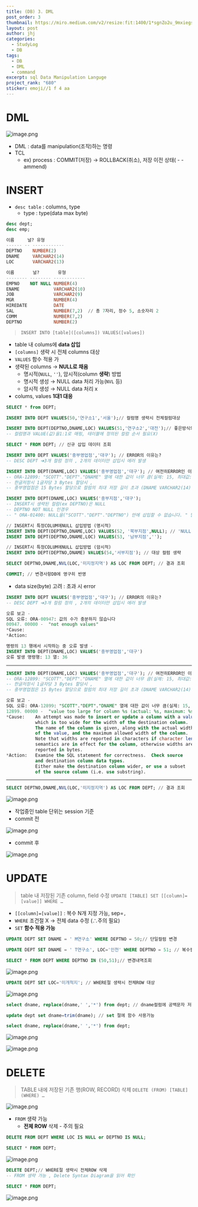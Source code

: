 ```yaml
---
title: (DB) 3. DML
post_order: 3
thumbnail: https://miro.medium.com/v2/resize:fit:1400/1*sgnZo2u_9mxiegsocdkQmg.png
layout: post
author: jhj
categories:
  - StudyLog
  - DB
tags:
  - DB
  - DML
  - command
excerpt: sql Data Manipulation Languge
project_rank: "680"
sticker: emoji//1 f 4 aa
---
```


# DML

![image.png](/assets/images/study_log/DB/2025-09-18-DML/image.png)

- DML : data를 manipulation(조작)하는 명령
- TCL
    - ex) process : COMMIT(저장) → ROLLBACK(취소), 저장 이전 상태( - -ammend)

# INSERT

- `desc table` : columns, type
    - type : type(data max byte)

```sql
desc dept;
desc emp;

이름     널? 유형           
------ -- ------------ 
DEPTNO    NUMBER(2)    
DNAME     VARCHAR2(14) 
LOC       VARCHAR2(13) 

이름       널?       유형           
-------- -------- ------------ 
EMPNO    NOT NULL NUMBER(4)    
ENAME             VARCHAR2(10) 
JOB               VARCHAR2(9)  
MGR               NUMBER(4)    
HIREDATE          DATE         
SAL               NUMBER(7,2)  // 총 7자리, 정수 5, 소숫자리 2
COMM              NUMBER(7,2)  
DEPTNO            NUMBER(2)    
```

> `INSERT INTO [table]([columns]) VALUES([values])`
> 
- table 내 colums에 **data 삽입**
- `[columns]` 생략 시 전체 columns 대상
- `VALUES` 함수 적용 가
- 생략된 columns → **NULL로 채움**
    - 명시적(`NULL`, `''`), 암시적(column **생략**) 방법
    - 명시적 생성 → NULL data 처리 가능(`NVL` 등)
    - 암시적 생성 → NULL data 처리 x
- colums, values **1대1 대응**

```sql
SELECT * from DEPT;

INSERT INTO DEPT VALUES(50,'연구소1','서울');// 컬럼명 생략시 전체컬럼대상

INSERT INTO DEPT(DEPTNO,DNAME,LOC) VALUES(51,'연구소2','대전');// 좋은방식의SQL 작성은?
-- 컬럼명과 VALUE(값)을1:1로 매핑, 테이블에 정의된 컬럼 순서 필요(X)

SELECT * FROM DEPT; // 신규 삽입 데이터 조회

INSERT INTO DEPT VALUES('중부영업점','대구'); // ERROR의 이유는?
-- DESC DEPT ➔3개 컬럼 정의 , 2개의 데이터만 삽입시 에러 발생

INSERT INTO DEPT(DNAME,LOC) VALUES('중부영업점','대구'); // 여전히ERROR인 이유는?
-- ORA-12899: "SCOTT"."DEPT"."DNAME" 열에 대한 값이 너무 큼(실제: 15, 최대값: 14)
-- 한글저장시 1글자당 3 Bytes 할당시 , 
-- 중부영업점은 15 Bytes 할당으로 컬럼의 최대 저장 길이 초과 (DNAME VARCHAR2(14) )

INSERT INTO DEPT(DNAME,LOC) VALUES('중부지점','대구');
-- INSERT시 생략된 컬럼(ex DEPTNO)은 NULL
-- DEPTNO NOT NULL 인경우 
-- " ORA-01400: NULL을("SCOTT"."DEPT"."DEPTNO") 안에 삽입할 수 없습니다. " 발생

// INSERT시 특정COLUM에NULL 삽입방법 (명시적)
INSERT INTO DEPT(DEPTNO,DNAME,LOC) VALUES(52, '북부지점',NULL); // 'NULL' 과 다른점은?
INSERT INTO DEPT(DEPTNO,DNAME,LOC) VALUES(53, '남부지점','');

// INSERT시 특정COLUM에NULL 삽입방법 (암시적)
INSERT INTO DEPT(DEPTNO,DNAME) VALUES(54,'서부지점'); // 대상 컬럼 생략

SELECT DEPTNO,DNAME,NVL(LOC,'미지정지역') AS LOC FROM DEPT; // 결과 조회

COMMIT; // 변경사항DB에 영구히 반영
```

- data size(byte) 고려 : 초과 시 error

```sql
INSERT INTO DEPT VALUES('중부영업점','대구'); // ERROR의 이유는?
-- DESC DEPT ➔3개 컬럼 정의 , 2개의 데이터만 삽입시 에러 발생

오류 보고 -
SQL 오류: ORA-00947: 값의 수가 충분하지 않습니다
00947. 00000 -  "not enough values"
*Cause:    
*Action:

명령의 13 행에서 시작하는 중 오류 발생 -
INSERT INTO DEPT(DNAME,LOC) VALUES('중부영업점','대구')
오류 발생 명령행: 13 열: 36
```

---

```sql
INSERT INTO DEPT(DNAME,LOC) VALUES('중부영업점','대구'); // 여전히ERROR인 이유는?
-- ORA-12899: "SCOTT"."DEPT"."DNAME" 열에 대한 값이 너무 큼(실제: 15, 최대값: 14)
-- 한글저장시 1글자당 3 Bytes 할당시 , 
-- 중부영업점은 15 Bytes 할당으로 컬럼의 최대 저장 길이 초과 (DNAME VARCHAR2(14) )

오류 보고 -
SQL 오류: ORA-12899: "SCOTT"."DEPT"."DNAME" 열에 대한 값이 너무 큼(실제: 15, 최대값: 14)
12899. 00000 -  "value too large for column %s (actual: %s, maximum: %s)"
*Cause:    An attempt was made to insert or update a column with a value
           which is too wide for the width of the destination column.
           The name of the column is given, along with the actual width
           of the value, and the maximum allowed width of the column.
           Note that widths are reported in characters if character length
           semantics are in effect for the column, otherwise widths are
           reported in bytes.
*Action:   Examine the SQL statement for correctness.  Check source
           and destination column data types.
           Either make the destination column wider, or use a subset
           of the source column (i.e. use substring).
```

---

```sql
SELECT DEPTNO,DNAME,NVL(LOC,'미지정지역') AS LOC FROM DEPT; // 결과 조회
```

![image.png](/assets/images/study_log/DB/2025-09-18-DML/image%201.png)

- 작업중인 table 단위는 session 기준
- commit 전

![image.png](/assets/images/study_log/DB/2025-09-18-DML/image%202.png)

- commit 후

![image.png](/assets/images/study_log/DB/2025-09-18-DML/image%203.png)

# UPDATE

> table 내 저장된 기존 column, field 수정
`UPDATE [TABLE] SET [[column]=[value]] WHERE …`
> 
- `[[column]=[value]]` : 복수 N개 지정 가능, sep=`,`
- `WHERE` 조건절 X → 전체 data 수정 ($\therefore$주의 필요)
- `SET` **함수 적용 가능**

```sql
UPDATE DEPT SET DNAME = ' M연구소' WHERE DEPTNO = 50;// 단일컬럼 변경

UPDATE DEPT SET DNAME = ' T연구소', LOC='인천' WHERE DEPTNO = 51; // 복수컬럼 변경

SELECT * FROM DEPT WHERE DEPTNO IN (50,51);// 변경내역조회
```

![image.png](/assets/images/study_log/DB/2025-09-18-DML/image%204.png)

```sql
UPDATE DEPT SET LOC='미개척지'; // WHERE절 생략시 전체ROW 대상
```

![image.png](/assets/images/study_log/DB/2025-09-18-DML/image%205.png)

```sql
select dname, replace(dname,' ','*') from dept; // dname컬럼에 공백문자 저장

update dept set dname=trim(dname); // set 절에 함수 사용가능

select dname, replace(dname,' ','*') from dept;
```

![image.png](/assets/images/study_log/DB/2025-09-18-DML/image%206.png)

![image.png](/assets/images/study_log/DB/2025-09-18-DML/image%207.png)

# DELETE

> TABLE 내에 저장된 기존 행(ROW, RECORD) 삭제
`DELETE (FROM) [TABLE] (WHERE) …`
> 

![image.png](/assets/images/study_log/DB/2025-09-18-DML/image%208.png)

- `FROM` 생략 가능
    - **전체 ROW** 삭제 - 주의 필요

```sql
DELETE FROM DEPT WHERE LOC IS NULL or DEPTNO IS NULL;

SELECT * FROM DEPT;
```

![image.png](/assets/images/study_log/DB/2025-09-18-DML/image%209.png)

```sql
DELETE DEPT;// WHERE절 생략시 전체ROW 삭제
-- FROM 생략 가능 , Delete Syntax Diagram을 읽어 확인

SELECT * FROM DEPT;
```

![image.png](/assets/images/study_log/DB/2025-09-18-DML/image%2010.png)
